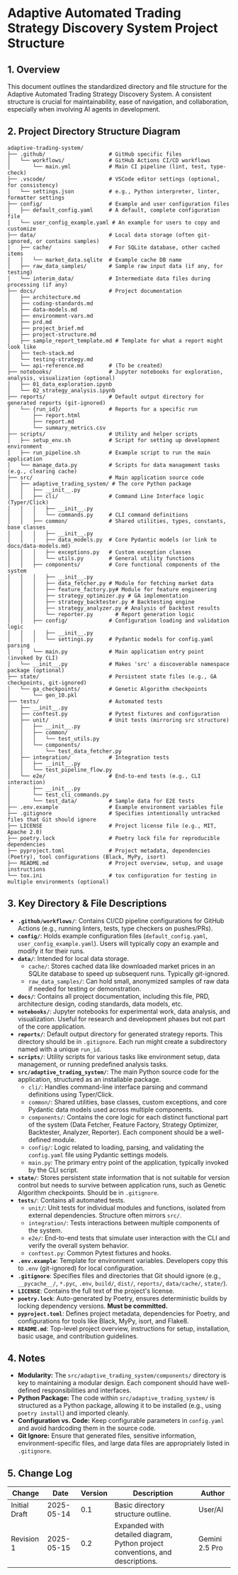 # Adaptive Automated Trading Strategy Discovery System Project Structure

## 1. Overview

This document outlines the standardized directory and file structure for the Adaptive Automated Trading Strategy Discovery System. A consistent structure is crucial for maintainability, ease of navigation, and collaboration, especially when involving AI agents in development.

## 2. Project Directory Structure Diagram

```plaintext
adaptive-trading-system/
├── .github/                    # GitHub specific files
│   └── workflows/              # GitHub Actions CI/CD workflows
│       └── main.yml            # Main CI pipeline (lint, test, type-check)
├── .vscode/                    # VSCode editor settings (optional, for consistency)
│   └── settings.json           # e.g., Python interpreter, linter, formatter settings
├── config/                     # Example and user configuration files
│   ├── default_config.yaml     # A default, complete configuration file
│   └── user_config_example.yaml # An example for users to copy and customize
├── data/                       # Local data storage (often git-ignored, or contains samples)
│   ├── cache/                  # For SQLite database, other cached items
│   │   └── market_data.sqlite  # Example cache DB name
│   ├── raw_data_samples/       # Sample raw input data (if any, for testing)
│   └── interim_data/           # Intermediate data files during processing (if any)
├── docs/                       # Project documentation
│   ├── architecture.md
│   ├── coding-standards.md
│   ├── data-models.md
│   ├── environment-vars.md
│   ├── prd.md
│   ├── project_brief.md
│   ├── project-structure.md
│   ├── sample_report_template.md # Template for what a report might look like
│   ├── tech-stack.md
│   └── testing-strategy.md
│   └── api-reference.md        # (To be created)
├── notebooks/                  # Jupyter notebooks for exploration, analysis, visualization (optional)
│   ├── 01_data_exploration.ipynb
│   └── 02_strategy_analysis.ipynb
├── reports/                    # Default output directory for generated reports (git-ignored)
│   └── {run_id}/               # Reports for a specific run
│       ├── report.html
│       ├── report.md
│       └── summary_metrics.csv
├── scripts/                    # Utility and helper scripts
│   ├── setup_env.sh            # Script for setting up development environment
│   ├── run_pipeline.sh         # Example script to run the main application
│   └── manage_data.py          # Scripts for data management tasks (e.g., clearing cache)
├── src/                        # Main application source code
│   ├── adaptive_trading_system/ # The core Python package
│   │   ├── __init__.py
│   │   ├── cli/                # Command Line Interface logic (Typer/Click)
│   │   │   ├── __init__.py
│   │   │   └── commands.py     # CLI command definitions
│   │   ├── common/             # Shared utilities, types, constants, base classes
│   │   │   ├── __init__.py
│   │   │   ├── data_models.py  # Core Pydantic models (or link to docs/data-models.md)
│   │   │   ├── exceptions.py   # Custom exception classes
│   │   │   └── utils.py        # General utility functions
│   │   ├── components/         # Core functional components of the system
│   │   │   ├── __init__.py
│   │   │   ├── data_fetcher.py # Module for fetching market data
│   │   │   ├── feature_factory.py# Module for feature engineering
│   │   │   ├── strategy_optimizer.py # GA implementation
│   │   │   ├── strategy_backtester.py # Backtesting engine
│   │   │   ├── strategy_analyzer.py # Analysis of backtest results
│   │   │   └── reporter.py       # Report generation logic
│   │   ├── config/             # Configuration loading and validation logic
│   │   │   ├── __init__.py
│   │   │   └── settings.py     # Pydantic models for config.yaml parsing
│   │   └── main.py             # Main application entry point (invoked by CLI)
│   └── __init__.py             # Makes 'src' a discoverable namespace package (optional)
├── state/                      # Persistent state files (e.g., GA checkpoints, git-ignored)
│   └── ga_checkpoints/         # Genetic Algorithm checkpoints
│       └── gen_10.pkl
├── tests/                      # Automated tests
│   ├── __init__.py
│   ├── conftest.py             # Pytest fixtures and configuration
│   ├── unit/                   # Unit tests (mirroring src structure)
│   │   ├── __init__.py
│   │   ├── common/
│   │   │   └── test_utils.py
│   │   └── components/
│   │       └── test_data_fetcher.py
│   ├── integration/            # Integration tests
│   │   ├── __init__.py
│   │   └── test_pipeline_flow.py
│   └── e2e/                    # End-to-end tests (e.g., CLI interaction)
│       ├── __init__.py
│       └── test_cli_commands.py
│       └── test_data/          # Sample data for E2E tests
├── .env.example                # Example environment variables file
├── .gitignore                  # Specifies intentionally untracked files that Git should ignore
├── LICENSE                     # Project license file (e.g., MIT, Apache 2.0)
├── poetry.lock                 # Poetry lock file for reproducible dependencies
├── pyproject.toml              # Project metadata, dependencies (Poetry), tool configurations (Black, MyPy, isort)
├── README.md                   # Project overview, setup, and usage instructions
└── tox.ini                     # tox configuration for testing in multiple environments (optional)
```

## 3. Key Directory & File Descriptions

-   **`.github/workflows/`**: Contains CI/CD pipeline configurations for GitHub Actions (e.g., running linters, tests, type checkers on pushes/PRs).
-   **`config/`**: Holds example configuration files (`default_config.yaml`, `user_config_example.yaml`). Users will typically copy an example and modify it for their runs.
-   **`data/`**: Intended for local data storage.
    -   `cache/`: Stores cached data like downloaded market prices in an SQLite database to speed up subsequent runs. Typically git-ignored.
    -   `raw_data_samples/`: Can hold small, anonymized samples of raw data if needed for testing or demonstration.
-   **`docs/`**: Contains all project documentation, including this file, PRD, architecture design, coding standards, data models, etc.
-   **`notebooks/`**: Jupyter notebooks for experimental work, data analysis, and visualization. Useful for research and development phases but not part of the core application.
-   **`reports/`**: Default output directory for generated strategy reports. This directory should be in `.gitignore`. Each run might create a subdirectory named with a unique `run_id`.
-   **`scripts/`**: Utility scripts for various tasks like environment setup, data management, or running predefined analysis tasks.
-   **`src/adaptive_trading_system/`**: The main Python source code for the application, structured as an installable package.
    -   `cli/`: Handles command-line interface parsing and command definitions using Typer/Click.
    -   `common/`: Shared utilities, base classes, custom exceptions, and core Pydantic data models used across multiple components.
    -   `components/`: Contains the core logic for each distinct functional part of the system (Data Fetcher, Feature Factory, Strategy Optimizer, Backtester, Analyzer, Reporter). Each component should be a well-defined module.
    -   `config/`: Logic related to loading, parsing, and validating the `config.yaml` file using Pydantic settings models.
    -   `main.py`: The primary entry point of the application, typically invoked by the CLI script.
-   **`state/`**: Stores persistent state information that is not suitable for version control but needs to survive between application runs, such as Genetic Algorithm checkpoints. Should be in `.gitignore`.
-   **`tests/`**: Contains all automated tests.
    -   `unit/`: Unit tests for individual modules and functions, isolated from external dependencies. Structure often mirrors `src/`.
    -   `integration/`: Tests interactions between multiple components of the system.
    -   `e2e/`: End-to-end tests that simulate user interaction with the CLI and verify the overall system behavior.
    -   `conftest.py`: Common Pytest fixtures and hooks.
-   **`.env.example`**: Template for environment variables. Developers copy this to `.env` (git-ignored) for local configuration.
-   **`.gitignore`**: Specifies files and directories that Git should ignore (e.g., `__pycache__/`, `*.pyc`, `.env`, `build/`, `dist/`, `reports/`, `data/cache/`, `state/`).
-   **`LICENSE`**: Contains the full text of the project's license.
-   **`poetry.lock`**: Auto-generated by Poetry, ensures deterministic builds by locking dependency versions. **Must be committed.**
-   **`pyproject.toml`**: Defines project metadata, dependencies for Poetry, and configurations for tools like Black, MyPy, isort, and Flake8.
-   **`README.md`**: Top-level project overview, instructions for setup, installation, basic usage, and contribution guidelines.

## 4. Notes

-   **Modularity:** The `src/adaptive_trading_system/components/` directory is key to maintaining a modular design. Each component should have well-defined responsibilities and interfaces.
-   **Python Package:** The code within `src/adaptive_trading_system/` is structured as a Python package, allowing it to be installed (e.g., using `poetry install`) and imported cleanly.
-   **Configuration vs. Code:** Keep configurable parameters in `config.yaml` and avoid hardcoding them in the source code.
-   **Git Ignore:** Ensure that generated files, sensitive information, environment-specific files, and large data files are appropriately listed in `.gitignore`.

## 5. Change Log

| Change        | Date       | Version | Description                                                                 | Author         |
| ------------- | ---------- | ------- | --------------------------------------------------------------------------- | -------------- |
| Initial Draft | 2025-05-14 | 0.1     | Basic directory structure outline.                                          | User/AI        |
| Revision 1    | 2025-05-15 | 0.2     | Expanded with detailed diagram, Python project conventions, and descriptions. | Gemini 2.5 Pro |

